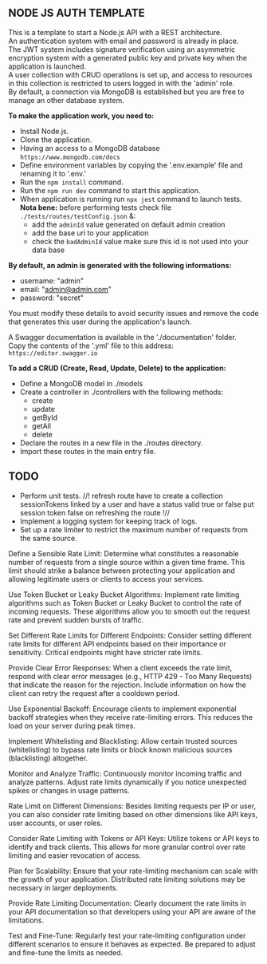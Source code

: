## NODE JS AUTH TEMPLATE

This is a template to start a Node.js API with a REST architecture.  
An authentication system with email and password is already in place.  
The JWT system includes signature verification using an asymmetric encryption system with a generated public key and private key when the application is launched.  
A user collection with CRUD operations is set up, and access to resources in this collection is restricted to users logged in with the 'admin' role.  
By default, a connection via MongoDB is established but you are free to manage an other database system.  

**To make the application work, you need to:**

- Install Node.js.
- Clone the application.
- Having an access to a MongoDB database `https://www.mongodb.com/docs`
- Define environment variables by copying the '.env.example' file and renaming it to '.env.'
- Run the `npm install` command.
- Run the `npm run dev` command to start this application.
- When application is running run `npx jest` command to launch tests.  
**Nota bene:** before performing tests check file `./tests/routes/testConfig.json` &:
    - add the `adminId` value generated on default admin creation 
    - add the base uri to your application
    - check the `badAdminId` value make sure this id is not used into your data base

**By default, an admin is generated with the following informations:**  
- username: "admin"
- email: "admin@admin.com"
- password: "secret"

You must modify these details to avoid security issues and remove the code that generates this user during the application's launch.  

A Swagger documentation is available in the './documentation' folder.  
Copy the contents of the '.yml' file to this address: `https://editor.swagger.io`

**To add a CRUD (Create, Read, Update, Delete) to the application:**

- Define a MongoDB model in ./models
- Create a controller in ./controllers with the following methods:
    - create
    - update
    - getById
    - getAll
    - delete
- Declare the routes in a new file in the ./routes directory.
- Import these routes in the main entry file.

## TODO
- Perform unit tests. 
//! refresh route have to create a collection sessionTokens linked by a user and have a status valid true or false put session token false on refreshing the route !//
- Implement a logging system for keeping track of logs.
- Set up a rate limiter to restrict the maximum number of requests from the same source.

Define a Sensible Rate Limit: Determine what constitutes a reasonable number of requests from a single source within a given time frame. This limit should strike a balance between protecting your application and allowing legitimate users or clients to access your services.

Use Token Bucket or Leaky Bucket Algorithms: Implement rate limiting algorithms such as Token Bucket or Leaky Bucket to control the rate of incoming requests. These algorithms allow you to smooth out the request rate and prevent sudden bursts of traffic.

Set Different Rate Limits for Different Endpoints: Consider setting different rate limits for different API endpoints based on their importance or sensitivity. Critical endpoints might have stricter rate limits.

Provide Clear Error Responses: When a client exceeds the rate limit, respond with clear error messages (e.g., HTTP 429 - Too Many Requests) that indicate the reason for the rejection. Include information on how the client can retry the request after a cooldown period.

Use Exponential Backoff: Encourage clients to implement exponential backoff strategies when they receive rate-limiting errors. This reduces the load on your server during peak times.

Implement Whitelisting and Blacklisting: Allow certain trusted sources (whitelisting) to bypass rate limits or block known malicious sources (blacklisting) altogether.

Monitor and Analyze Traffic: Continuously monitor incoming traffic and analyze patterns. Adjust rate limits dynamically if you notice unexpected spikes or changes in usage patterns.

Rate Limit on Different Dimensions: Besides limiting requests per IP or user, you can also consider rate limiting based on other dimensions like API keys, user accounts, or user roles.

Consider Rate Limiting with Tokens or API Keys: Utilize tokens or API keys to identify and track clients. This allows for more granular control over rate limiting and easier revocation of access.

Plan for Scalability: Ensure that your rate-limiting mechanism can scale with the growth of your application. Distributed rate limiting solutions may be necessary in larger deployments.

Provide Rate Limiting Documentation: Clearly document the rate limits in your API documentation so that developers using your API are aware of the limitations.

Test and Fine-Tune: Regularly test your rate-limiting configuration under different scenarios to ensure it behaves as expected. Be prepared to adjust and fine-tune the limits as needed.